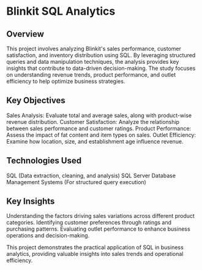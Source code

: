 # Blinkit SQL Analytics

## Overview
This project involves analyzing Blinkit's sales performance, customer satisfaction, and inventory distribution using SQL. By leveraging structured queries and data manipulation techniques, the analysis provides key insights that contribute to data-driven decision-making. The study focuses on understanding revenue trends, product performance, and outlet efficiency to help optimize business strategies.

## Key Objectives
Sales Analysis: Evaluate total and average sales, along with product-wise revenue distribution.
Customer Satisfaction: Analyze the relationship between sales performance and customer ratings.
Product Performance: Assess the impact of fat content and item types on sales.
Outlet Efficiency: Examine how location, size, and establishment age influence revenue.

## Technologies Used
SQL (Data extraction, cleaning, and analysis)
SQL Server Database Management Systems (For structured query execution)
## Key Insights
Understanding the factors driving sales variations across different product categories.
Identifying customer preferences through ratings and purchasing patterns.
Evaluating outlet performance to enhance business operations and decision-making.

This project demonstrates the practical application of SQL in business analytics, providing valuable insights into sales trends and operational efficiency.
